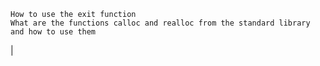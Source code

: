 
    How to use the exit function
    What are the functions calloc and realloc from the standard library and how to use them
|
